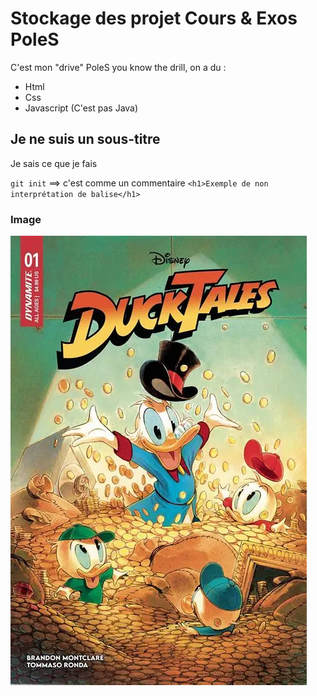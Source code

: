 # Stockage des projet Cours & Exos PoleS

C'est mon "drive" PoleS you know the drill, on a du :
- Html
- Css
- Javascript (C'est pas Java)

## Je ne suis un sous-titre

Je sais ce que je fais

`git init` ==> c'est comme un commentaire
`<h1>Exemple de non interprétation de balise</h1>`

### Image

![Ducktales](Img\image.png)